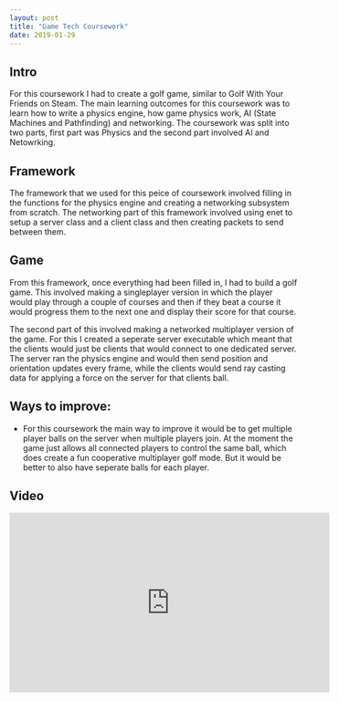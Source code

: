 ```yaml
---
layout: post
title: "Game Tech Coursework"
date: 2019-01-29
---
```


## Intro
For this coursework I had to create a golf game, similar to Golf With Your Friends on Steam. The main learning outcomes for this coursework was to learn how to write a physics engine, how game physics work, AI (State Machines and Pathfinding) and networking. The coursework was split into two parts, first part was Physics and the second part involved AI and Netowrking.

## Framework
The framework that we used for this peice of coursework involved filling in the functions for the physics engine and creating a networking subsystem from scratch. The networking part of this framework involved using enet to setup a server class and a client class and then creating packets to send between them. 

## Game
From this framework, once everything had been filled in, I had to build a golf game. This involved making a singleplayer version in which the player would play through a couple of courses and then if they beat a course it would progress them to the next one and display their score for that course. 

The second part of this involved making a networked multiplayer version of the game. For this I created a seperate server executable which meant that the clients would just be clients that would connect to one dedicated server. The server ran the physics engine and would then send position and orientation updates every frame, while the clients would send ray casting data for applying a force on the server for that clients ball. 

## Ways to improve:
* For this coursework the main way to improve it would be to get multiple player balls on the server when multiple players join. At the moment the game just allows all connected players to control the same ball, which does create a fun cooperative multiplayer golf mode. But it would be better to also have seperate balls for each player.

## Video 
<iframe width="560" height="315" src="https://www.youtube.com/embed/LsIYmMvf21A" frameborder="0" allow="accelerometer; autoplay; encrypted-media; gyroscope; picture-in-picture" allowfullscreen></iframe>
